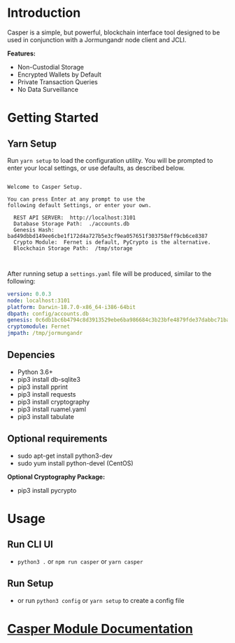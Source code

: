 # Introduction

Casper is a simple, but powerful, blockchain interface tool designed to be used in conjunction with a Jormungandr node client and JCLI.  

**Features:**
* Non-Custodial Storage
* Encrypted Wallets by Default
* Private Transaction Queries
* No Data Surveillance

# Getting Started

## Yarn Setup

Run `yarn setup` to load the configuration utility.  You will be prompted to enter your local settings, or use defaults, as described below.


```ascii

Welcome to Casper Setup.

You can press Enter at any prompt to use the
following default Settings, or enter your own.

  REST API SERVER:  http://localhost:3101
  Database Storage Path:  ./accounts.db
  Genesis Hash:  bad49dbbd149ee6cbe1f172d4a727b5e3cf9ea057651f303758eff9cb6ce8387
  Crypto Module:  Fernet is default, PyCrypto is the alternative.
  Blockchain Storage Path:  /tmp/storage



```

After running setup a `settings.yaml` file will be produced, similar to the following:


```yaml
version: 0.0.3
node: localhost:3101
platform: Darwin-18.7.0-x86_64-i386-64bit
dbpath: config/accounts.db
genesis: 0c6db1bc6b4794c8d3913529ebe6ba986684c3b23bfe4879fde37dabbc71ba93
cryptomodule: Fernet
jmpath: /tmp/jormungandr
```
## Depencies
* Python 3.6+
* pip3 install db-sqlite3
* pip3 install pprint
* pip3 install requests
* pip3 install cryptography
* pip3 install ruamel.yaml
* pip3 install tabulate

## Optional requirements
* sudo apt-get install python3-dev
* sudo yum install python-devel (CentOS)

**Optional Cryptography Package:**
* pip3 install pycrypto

# Usage

## Run CLI UI
* `python3 .` or `npm run casper` or `yarn casper`

## Run Setup
* or run `python3 config` or `yarn setup` to create a config file

# [Casper Module Documentation](casper.md)
